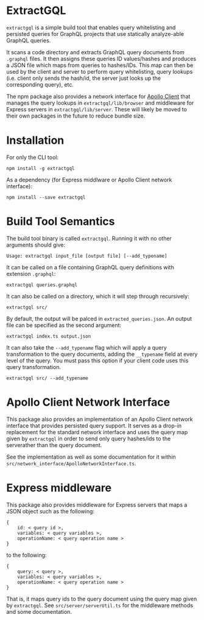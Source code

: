 # ExtractGQL

`extractgql` is a simple build tool that enables query whitelisting and persisted queries for GraphQL projects that use statically analyze-able GraphQL queries.

It scans a code directory and extracts GraphQL query documents from `.graphql` files. It then assigns these queries ID values/hashes and produces a JSON file which maps from queries to hashes/IDs. This map can then be used by the client and server to perform query whitelisting, query lookups (i.e. client only sends the hash/id, the server just looks up the corresponding query), etc.

The npm package also provides a network interface for [Apollo Client](https://github.com/apollostack/apollo-client) that manages the query lookups in `extractgql/lib/browser` and middleware for Express servers in `extractgql/lib/server`. These will likely be moved to their own packages in the future to reduce bundle size.

# Installation
For only the CLI tool:

```
npm install -g extractgql
```

As a dependency (for Express middlware or Apollo Client network interface):

```
npm install --save extractgql
```

# Build Tool Semantics

The build tool binary is called `extractgql`. Running it with no other arguments should give:

```
Usage: extractgql input_file [output file] [--add_typename]
```

It can be called on a file containing GraphQL query definitions with extension `.graphql`:

```shell
extractgql queries.graphql
```

It can also be called on a directory, which it will step through recursively:

```shell
extractgql src/
```

By default, the output will be palced in `extracted_queries.json`. An output file can be specified as the second argument:

```
extractgql index.ts output.json
```

It can also take the `--add_typename` flag which will apply a query transformation to the query documents, adding the `__typename` field at every level of the query. You must pass this option if your client code uses this query transformation. 

```
extractgql src/ --add_typename
```

# Apollo Client Network Interface

This package also provides an implementation of an Apollo Client network interface that provides persisted query support. It serves as a drop-in replacement for the standard network interface and uses the query map given by `extractgql` in order to send only query hashes/ids to the serverather than the query document. 

See the implementation as well as some documentation for it within `src/network_interface/ApolloNetworkInterface.ts`.

# Express middleware

This package also provides middleware for Express servers that maps a JSON object such as the following:

```
{
    id: < query id >,
    variables: < query variables >,
    operationName: < query operation name >
}
```

to the following:

```
{
    query: < query >,
    variables: < query variables >,
    operationName: < query operation name >
}
```

That is, it maps query ids to the query document using the query map given by `extractgql`. See `src/server/serverUtil.ts` for the middleware methods and some documentation.
